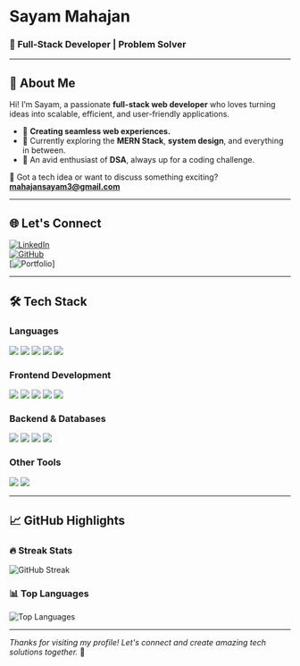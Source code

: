 # **Sayam Mahajan**  
### 🚀 Full-Stack Developer | Problem Solver 

---

## 👋 About Me  

Hi! I’m Sayam, a passionate **full-stack web developer** who loves turning ideas into scalable, efficient, and user-friendly applications.  

- 🌟 **Creating seamless web experiences.**  
- 🌱 Currently exploring the **MERN Stack**, **system design**, and everything in between.  
- 🧠 An avid enthusiast of **DSA**, always up for a coding challenge.  

💬 Got a tech idea or want to discuss something exciting? **[mahajansayam3@gmail.com](mailto:mahajansayam3@gmail.com)**  

---

## 🌐 Let's Connect  

[![LinkedIn](https://img.shields.io/badge/LinkedIn-0A66C2?style=for-the-badge&logo=linkedin&logoColor=white)](https://www.linkedin.com/in/sayammahajan8/)  
[![GitHub](https://img.shields.io/badge/GitHub-181717?style=for-the-badge&logo=github&logoColor=white)](https://github.com/SayamMahajan)  
[![Portfolio](https://img.shields.io/badge/Portfolio-5c5cff?style=for-the-badge&logo=web&logoColor=white)]

---

## 🛠️ Tech Stack  

### **Languages**  
<p>
  <img src="https://img.shields.io/badge/C++-00599C?style=for-the-badge&logo=cplusplus&logoColor=white" />  
  <img src="https://img.shields.io/badge/JavaScript-F7DF1E?style=for-the-badge&logo=javascript&logoColor=black" />  
  <img src="https://img.shields.io/badge/Java-007396?style=for-the-badge&logo=java&logoColor=white" />  
  <img src="https://img.shields.io/badge/Go-00ADD8?style=for-the-badge&logo=go&logoColor=white" />  
  <img src="https://img.shields.io/badge/Python-3776AB?style=for-the-badge&logo=python&logoColor=white" />
</p>

### **Frontend Development**  
<p>
  <img src="https://img.shields.io/badge/HTML5-E34F26?style=for-the-badge&logo=html5&logoColor=white" />  
  <img src="https://img.shields.io/badge/CSS3-1572B6?style=for-the-badge&logo=css3&logoColor=white" />  
  <img src="https://img.shields.io/badge/React-61DAFB?style=for-the-badge&logo=react&logoColor=black" />  
  <img src="https://img.shields.io/badge/Bootstrap-7952B3?style=for-the-badge&logo=bootstrap&logoColor=white" />  
  <img src="https://img.shields.io/badge/TailwindCSS-38B2AC?style=for-the-badge&logo=tailwind-css&logoColor=white" />
</p>

### **Backend & Databases**  
<p>
  <img src="https://img.shields.io/badge/Node.js-339933?style=for-the-badge&logo=nodedotjs&logoColor=white" />  
  <img src="https://img.shields.io/badge/Express.js-404D59?style=for-the-badge&logo=express&logoColor=white" />  
  <img src="https://img.shields.io/badge/MongoDB-47A248?style=for-the-badge&logo=mongodb&logoColor=white" />  
  <img src="https://img.shields.io/badge/PostgreSQL-336791?style=for-the-badge&logo=postgresql&logoColor=white" />
</p>

### **Other Tools**  
<p>
  <img src="https://img.shields.io/badge/Git-F05032?style=for-the-badge&logo=git&logoColor=white" />  
  <img src="https://img.shields.io/badge/Docker-2496ED?style=for-the-badge&logo=docker&logoColor=white" />
</p>

---

## 📈 GitHub Highlights  

### 🔥 Streak Stats  
![GitHub Streak](http://github-readme-streak-stats.herokuapp.com?user=SayamMahajan&hide_border=true&theme=radical)  

### 📊 Top Languages  
![Top Languages](https://github-readme-stats.vercel.app/api/top-langs/?username=SayamMahajan&layout=compact&hide_border=true&theme=radical)  


---


*Thanks for visiting my profile! Let's connect and create amazing tech solutions together.* 🌟  
